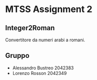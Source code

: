 # MTSS Assignment 2

## Integer2Roman

Convertitore da numeri arabi a romani.



## Gruppo

- Alessandro Bustreo 2042383
- Lorenzo Rosson 2042349
